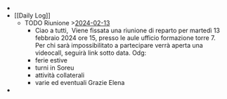-
- [[Daily Log]]
	- TODO Riunione >[2024-02-13](#agenda://?start=1707832800000&end=1707840000000)
		- Ciao a tutti, 
		  Viene fissata una riunione di reparto per martedì 13 febbraio 2024 ore 15, presso le aule ufficio formazione torre 7.
		  Per chi sarà impossibilitato a partecipare verrà aperta una videocall, seguirà link sotto data.
		  Odg:
		- ferie estive
		- turni in Soreu
		- attività collaterali
		- varie ed eventuali
		  Grazie
		  Elena
-